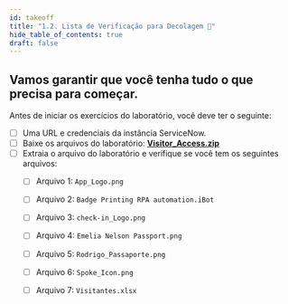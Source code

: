 ```yaml
---
id: takeoff
title: "1.2. Lista de Verificação para Decolagem 🚀"
hide_table_of_contents: true
draft: false
---
```


## Vamos garantir que você tenha tudo o que precisa para começar.

Antes de iniciar os exercícios do laboratório, você deve ter o seguinte:

- [ ] Uma URL e credenciais da instância ServiceNow.
- [ ] Baixe os arquivos do laboratório: **[Visitor_Access.zip](../downloads/Visitor_Access.zip)**
- [ ] Extraia o arquivo do laboratório e verifique se você tem os seguintes arquivos:
   - [ ] Arquivo 1: `App_Logo.png`
   - [ ] Arquivo 2: `Badge Printing RPA automation.iBot`
   - [ ] Arquivo 3: `check-in_Logo.png`
   - [ ] Arquivo 4: `Emelia Nelson Passport.png`
   - [ ] Arquivo 5: `Rodrigo_Passaporte.png`
   - [ ] Arquivo 6: `Spoke_Icon.png`
   - [ ] Arquivo 7: `Visitantes.xlsx`


